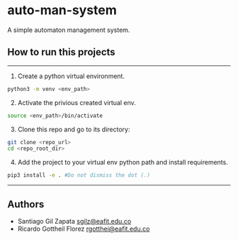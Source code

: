 # auto-man-system
A simple automaton management system.

## How to run this projects
---
1. Create a python virtual environment.
```bash
python3 -m venv <env_path>
```
2. Activate the privious created virtual env. 
```bash
source <env_path>/bin/activate
```
3. Clone this repo and go to its directory:
```bash
git clone <repo_url>
cd <repo_root_dir>
```
4. Add the project to your virtual env python path and install requirements.
```bash
pip3 install -e . #Do not dismiss the dot (.)
```
---

## Authors
- Santiago Gil Zapata <sgilz@eafit.edu.co>
- Ricardo Gottheil Florez <rgotthei@eafit.edu.co>
